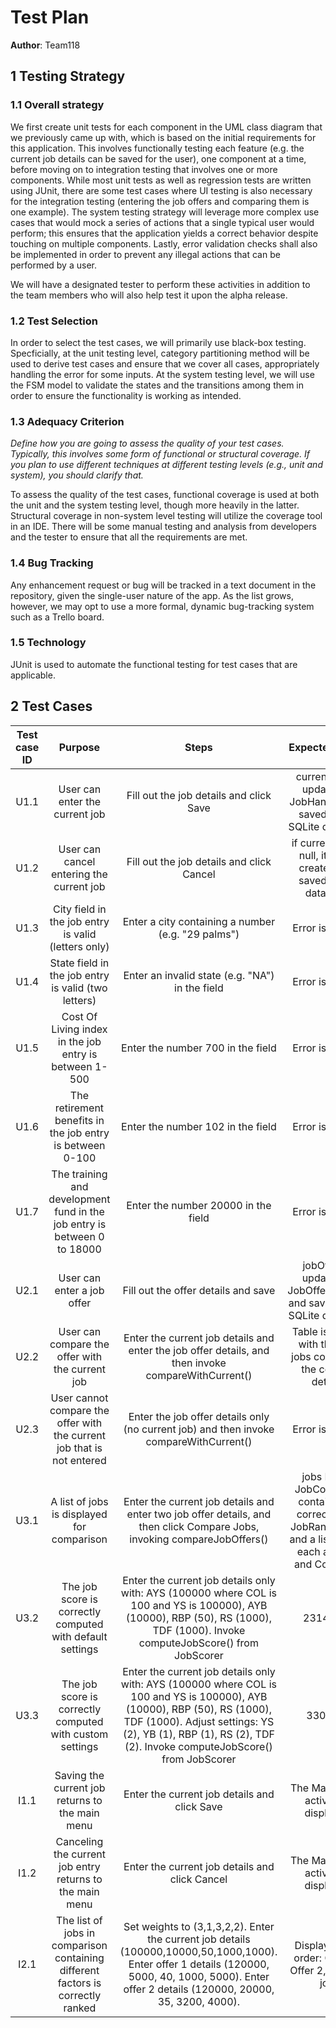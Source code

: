 # Test Plan

**Author**: Team118

## 1 Testing Strategy

### 1.1 Overall strategy

We first create unit tests for each component in the UML class diagram that we previously came up with, which is based on the initial requirements for this application. This involves functionally testing each feature (e.g. the current job details can be saved for the user), one component at a time, before moving on to integration testing that involves one or more components. While most unit tests as well as regression tests are written using JUnit, there are some test cases where UI testing is also necessary for the integration testing (entering the job offers and comparing them is one example). The system testing strategy will leverage more complex use cases that would mock a series of actions that a single typical user would perform; this ensures that the application yields a correct behavior despite touching on multiple components. Lastly, error validation checks shall also be implemented in order to prevent any illegal actions that can be performed by a user.

We will have a designated tester to perform these activities in addition to the team members who will also help test it upon the alpha release.

### 1.2 Test Selection

In order to select the test cases, we will primarily use black-box testing. Specficially, at the unit testing level, category partitioning method will be used to derive test cases and ensure that we cover all cases, appropriately handling the error for some inputs. At the system testing level, we will use the FSM model to validate the states and the transitions among them in order to ensure the functionality is working as intended.


### 1.3 Adequacy Criterion

*Define how you are going to assess the quality of your test cases. Typically, this involves some form of functional or structural coverage. If you plan to use different techniques at different testing levels (e.g., unit and system), you should clarify that.*

To assess the quality of the test cases, functional coverage is used at both the unit and the system testing level, though more heavily in the latter. Structural coverage in non-system level testing will utilize the coverage tool in an IDE. There will be some manual testing and analysis from developers and the tester to ensure that all the requirements are met.

### 1.4 Bug Tracking

Any enhancement request or bug will be tracked in a text document in the repository, given the single-user nature of the app. As the list grows, however, we may opt to use a more formal, dynamic bug-tracking system such as a Trello board.

### 1.5 Technology

JUnit is used to automate the functional testing for test cases that are applicable.

## 2 Test Cases


Test case ID | Purpose | Steps | Expected result | Actual result | Pass/Fail
:---: | :---: | :---: | :---: | :---: | :---: |
U1.1 | User can enter the current job | Fill out the job details and click Save | currentJob is updated in JobHandler and saved in the SQLite database | As expected | Pass
U1.2 | User can cancel entering the current job | Fill out the job details and click Cancel | if currentJob is null, it is not created and saved in the database | As expected | Pass
U1.3 | City field in the job entry is valid (letters only) | Enter a city containing a number (e.g. "29 palms") | Error is thrown | - | -
U1.4 | State field in the job entry is valid (two letters) | Enter an invalid state (e.g. "NA") in the field | Error is thrown | - | -
U1.5 | Cost Of Living index in the job entry is between 1-500 | Enter the number 700 in the field | Error is thrown | - | -
U1.6 | The retirement benefits in the job entry is between 0-100 | Enter the number 102 in the field | Error is thrown | - | -
U1.7 | The training and development fund in the job entry is between 0 to 18000 | Enter the number 20000 in the field | Error is thrown | - | -
U2.1 | User can enter a job offer | Fill out the offer details and save | jobOffer is updated in JobOfferHandler and saved in the SQLite database | - | -
U2.2 | User can compare the offer with the current job | Enter the current job details and enter the job offer details, and then invoke compareWithCurrent() | Table is shown with the two jobs containing the correct details | - | -
U2.3 | User cannot compare the offer with the current job that is not entered | Enter the job offer details only (no current job) and then invoke compareWithCurrent() | Error is thrown | - | -
U3.1 | A list of jobs is displayed for comparison | Enter the current job details and enter two job offer details, and then click Compare Jobs, invoking compareJobOffers() | jobs List in JobComparer contains the correct three JobRankDetails and a list shows each as Title and Company | - | -
U3.2 | The job score is correctly computed with default settings | Enter the current job details only with: AYS (100000 where COL is 100 and YS is 100000), AYB (10000), RBP (50), RS (1000), TDF (1000). Invoke computeJobScore() from JobScorer | 23142.86 | - | -
U3.3 | The job score is correctly computed with custom settings | Enter the current job details only with: AYS (100000 where COL is 100 and YS is 100000), AYB (10000), RBP (50), RS (1000), TDF (1000). Adjust settings: YS (2), YB (1), RBP (1), RS (2), TDF (2). Invoke computeJobScore() from JobScorer | 33000.0 | As expected | Pass
I1.1 | Saving the current job returns to the main menu | Enter the current job details and click Save | The Main Menu activity is displayed | - | -
I1.2 | Canceling the current job entry returns to the main menu | Enter the current job details and click Cancel | The Main Menu activity is displayed | - | -
I2.1 | The list of jobs in comparison containing different factors is correctly ranked | Set weights to (3,1,3,2,2). Enter the current job details (100000,10000,50,1000,1000). Enter offer 1 details (120000, 5000, 40, 1000, 5000). Enter offer 2 details (120000, 20000, 35, 3200, 4000). | Display in this order: Offer 1, Offer 2, Current job | - | -